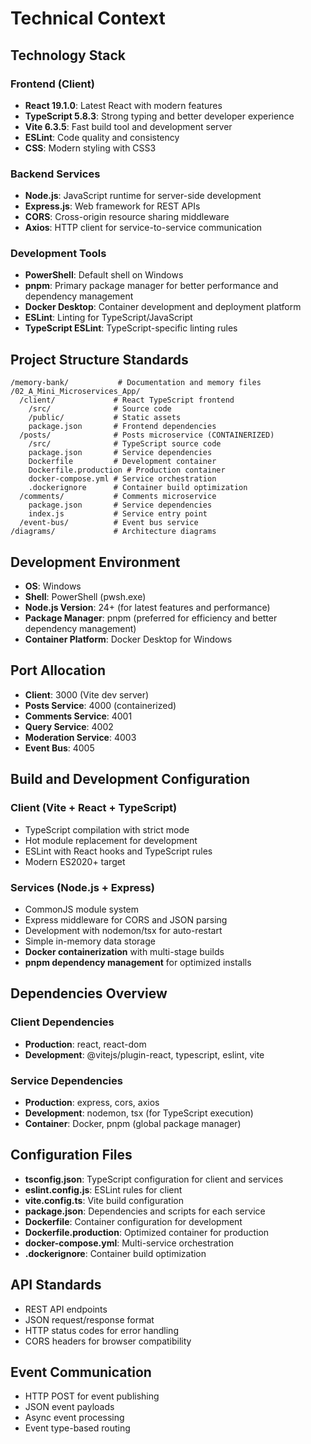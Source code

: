 # Technical Context

## Technology Stack

### Frontend (Client)
- **React 19.1.0**: Latest React with modern features
- **TypeScript 5.8.3**: Strong typing and better developer experience
- **Vite 6.3.5**: Fast build tool and development server
- **ESLint**: Code quality and consistency
- **CSS**: Modern styling with CSS3

### Backend Services
- **Node.js**: JavaScript runtime for server-side development
- **Express.js**: Web framework for REST APIs
- **CORS**: Cross-origin resource sharing middleware
- **Axios**: HTTP client for service-to-service communication

### Development Tools
- **PowerShell**: Default shell on Windows
- **pnpm**: Primary package manager for better performance and dependency management
- **Docker Desktop**: Container development and deployment platform
- **ESLint**: Linting for TypeScript/JavaScript
- **TypeScript ESLint**: TypeScript-specific linting rules

## Project Structure Standards
```
/memory-bank/           # Documentation and memory files
/02_A_Mini_Microservices_App/
  /client/             # React TypeScript frontend
    /src/              # Source code
    /public/           # Static assets
    package.json       # Frontend dependencies
  /posts/              # Posts microservice (CONTAINERIZED)
    /src/              # TypeScript source code
    package.json       # Service dependencies
    Dockerfile         # Development container
    Dockerfile.production # Production container
    docker-compose.yml # Service orchestration
    .dockerignore      # Container build optimization
  /comments/           # Comments microservice
    package.json       # Service dependencies
    index.js           # Service entry point
  /event-bus/          # Event bus service
/diagrams/             # Architecture diagrams
```

## Development Environment
- **OS**: Windows
- **Shell**: PowerShell (pwsh.exe)
- **Node.js Version**: 24+ (for latest features and performance)
- **Package Manager**: pnpm (preferred for efficiency and better dependency management)
- **Container Platform**: Docker Desktop for Windows

## Port Allocation
- **Client**: 3000 (Vite dev server)
- **Posts Service**: 4000 (containerized)
- **Comments Service**: 4001
- **Query Service**: 4002
- **Moderation Service**: 4003
- **Event Bus**: 4005

## Build and Development Configuration

### Client (Vite + React + TypeScript)
- TypeScript compilation with strict mode
- Hot module replacement for development
- ESLint with React hooks and TypeScript rules
- Modern ES2020+ target

### Services (Node.js + Express)
- CommonJS module system
- Express middleware for CORS and JSON parsing
- Development with nodemon/tsx for auto-restart
- Simple in-memory data storage
- **Docker containerization** with multi-stage builds
- **pnpm dependency management** for optimized installs

## Dependencies Overview

### Client Dependencies
- **Production**: react, react-dom
- **Development**: @vitejs/plugin-react, typescript, eslint, vite

### Service Dependencies
- **Production**: express, cors, axios
- **Development**: nodemon, tsx (for TypeScript execution)
- **Container**: Docker, pnpm (global package manager)

## Configuration Files
- **tsconfig.json**: TypeScript configuration for client and services
- **eslint.config.js**: ESLint rules for client
- **vite.config.ts**: Vite build configuration
- **package.json**: Dependencies and scripts for each service
- **Dockerfile**: Container configuration for development
- **Dockerfile.production**: Optimized container for production
- **docker-compose.yml**: Multi-service orchestration
- **.dockerignore**: Container build optimization

## API Standards
- REST API endpoints
- JSON request/response format
- HTTP status codes for error handling
- CORS headers for browser compatibility

## Event Communication
- HTTP POST for event publishing
- JSON event payloads
- Async event processing
- Event type-based routing
